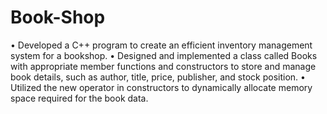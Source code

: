 # Book-Shop
•	Developed a C++ program to create an efficient inventory management system for a bookshop.
•	Designed and implemented a class called Books with appropriate member functions and constructors to store and manage book details, such as author, title, price, publisher, and stock position.
•	Utilized the new operator in constructors to dynamically allocate memory space required for the book data.
